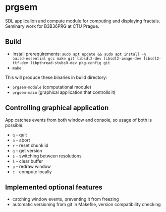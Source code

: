 # prgsem
SDL applicalion and compute module for computing and displaying fractals. Seminary work for B3B36PRG at CTU Prague.

## Build
- Install prerequirements:
```sudo apt update && sudo apt install -y build-essential gcc make git libsdl2-dev libsdl2-image-dev libsdl2-ttf-dev libpthread-stubs0-dev pkg-config git```
- ```make```

This will produce these binaries in build directory:
- ```prgsem-module``` (computational module)
- ```prgsem-main``` (graphical application that controlls it)

## Controlling graphical application
App catches events from both window and console, so usage of both is possible.
- ```q``` - quit
- ```a``` - abort
- ```r``` - reset chunk id
- ```g``` - get version
- ```s``` - switching between resolutions
- ```l``` - clear buffer
- ```p``` - redraw window
- ```c``` - compute locally

## Implemented optional features
- catching window events, preventing it from freezing
- automatic versioning from git in Makefile, version compatibility checking
